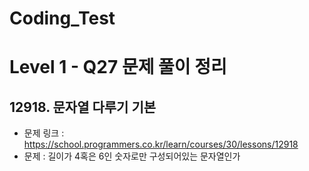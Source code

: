 # Coding_Test

# Level 1 - Q27 문제 풀이 정리

## 12918. 문자열 다루기 기본
- 문제 링크 : https://school.programmers.co.kr/learn/courses/30/lessons/12918
- 문제 : 길이가 4혹은 6인 숫자로만 구성되어있는 문자열인가

